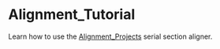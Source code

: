 Alignment_Tutorial
==================

Learn how to use the [Alignment_Projects](https://github.com/billkarsh/Alignment_Projects) serial section aligner.
